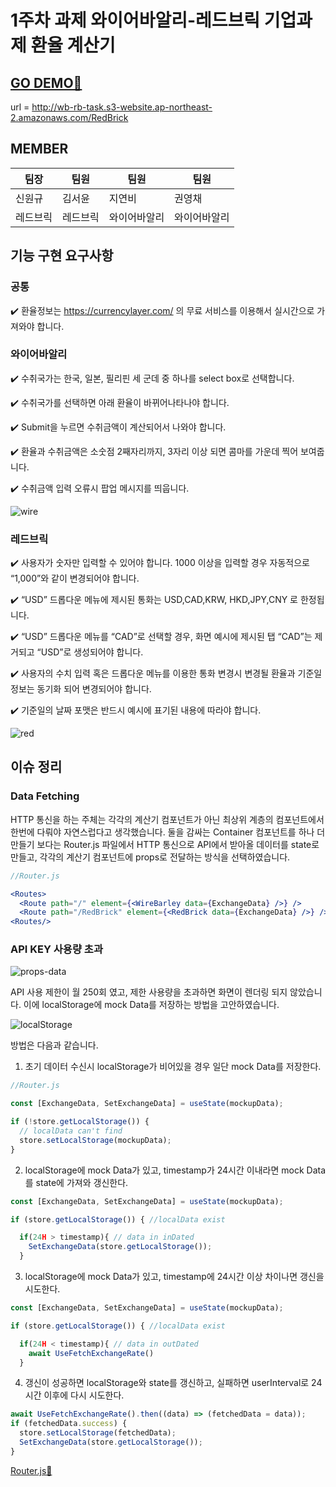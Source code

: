 # 1주차 과제 와이어바알리-레드브릭 기업과제 환율 계산기

## [GO DEMO🚀](http://wb-rb-task.s3-website.ap-northeast-2.amazonaws.com/RedBrick)
url = http://wb-rb-task.s3-website.ap-northeast-2.amazonaws.com/RedBrick

## MEMBER

| 팀장     | 팀원     | 팀원         | 팀원         |
| -------- | -------- | ------------ | ------------ |
| 신원규   | 김서윤   | 지연비       | 권영채       |
| 레드브릭 | 레드브릭 | 와이어바알리 | 와이어바알리 |

## 기능 구현 요구사항

### 공통

✔️ 환율정보는 https://currencylayer.com/ 의 무료 서비스를 이용해서 실시간으로 가져와야 합니다.

### 와이어바알리

✔️ 수취국가는 한국, 일본, 필리핀 세 군데 중 하나를 select box로 선택합니다.

✔️ 수취국가를 선택하면 아래 환율이 바뀌어나타나야 합니다.

✔️ Submit을 누르면 수취금액이 계산되어서 나와야 합니다.

✔️ 환율과 수취금액은 소숫점 2째자리까지, 3자리 이상 되면 콤마를 가운데 찍어 보여줍니다.

✔️ 수취금액 입력 오류시 팝업 메시지를 띄웁니다.

![wire](https://user-images.githubusercontent.com/84373490/151025363-fe482e5e-6d0f-4687-9380-086c57788812.gif)

### 레드브릭

✔️ 사용자가 숫자만 입력할 수 있어야 합니다. 1000 이상을 입력할 경우 자동적으로 “1,000”와 같이 변경되어야 합니다.

✔️ “USD” 드롭다운 메뉴에 제시된 통화는 USD,CAD,KRW, HKD,JPY,CNY 로 한정됩니다.

✔️ “USD” 드롭다운 메뉴를 “CAD”로 선택할 경우, 화면 예시에 제시된 탭 “CAD”는 제거되고 “USD”로 생성되어야 합니다.

✔️ 사용자의 수치 입력 혹은 드롭다운 메뉴를 이용한 통화 변경시 변경될 환율과 기준일 정보는 동기화 되어 변경되어야 합니다.

✔️ 기준일의 날짜 포맷은 반드시 예시에 표기된 내용에 따라야 합니다.

![red](https://user-images.githubusercontent.com/84373490/150989855-d87d0fc8-7817-4a4c-8c99-9cf5ae229f33.gif)

## 이슈 정리

### Data Fetching

HTTP 통신을 하는 주체는 각각의 계산기 컴포넌트가 아닌 최상위 계층의 컴포넌트에서 한번에 다뤄야 자연스럽다고 생각했습니다. 둘을 감싸는 Container 컴포넌트를 하나 더 만들기 보다는 Router.js 파일에서 HTTP 통신으로 API에서 받아올 데이터를 state로 만들고, 각각의 계산기 컴포넌트에 props로 전달하는 방식을 선택하였습니다.

```jsx
//Router.js

<Routes>
  <Route path="/" element={<WireBarley data={ExchangeData} />} />
  <Route path="/RedBrick" element={<RedBrick data={ExchangeData} />} />
<Routes/>
```

### API KEY 사용량 초과

![props-data](https://user-images.githubusercontent.com/84373490/150989839-01b62665-5150-411c-9752-2c544dc79b59.PNG)

API 사용 제한이 월 250회 였고, 제한 사용량을 초과하면 화면이 렌더링 되지 않았습니다. 이에 localStorage에 mock Data를 저장하는 방법을 고안하였습니다.

![localStorage](https://user-images.githubusercontent.com/84373490/151015086-55d45aa2-a383-41f3-a9cb-8f34fa330a6e.jpg)

방법은 다음과 같습니다.

1. 초기 데이터 수신시 localStorage가 비어있을 경우 일단 mock Data를 저장한다.

```jsx
//Router.js

const [ExchangeData, SetExchangeData] = useState(mockupData);

if (!store.getLocalStorage()) {
  // localData can't find
  store.setLocalStorage(mockupData);
}
```

2. localStorage에 mock Data가 있고, timestamp가 24시간 이내라면 mock Data를 state에 가져와 갱신한다.

```jsx
const [ExchangeData, SetExchangeData] = useState(mockupData);

if (store.getLocalStorage()) { //localData exist

  if(24H > timestamp){ // data in inDated
    SetExchangeData(store.getLocalStorage());
  }
```

3. localStorage에 mock Data가 있고, timestamp에 24시간 이상 차이나면 갱신을 시도한다.

```jsx
const [ExchangeData, SetExchangeData] = useState(mockupData);

if (store.getLocalStorage()) { //localData exist

  if(24H < timestamp){ // data in outDated
    await UseFetchExchangeRate()
  }
```

4.  갱신이 성공하면 localStorage와 state를 갱신하고, 실패하면 userInterval로 24시간 이후에 다시 시도한다.

```jsx
await UseFetchExchangeRate().then((data) => (fetchedData = data));
if (fetchedData.success) {
  store.setLocalStorage(fetchedData);
  SetExchangeData(store.getLocalStorage());
}
```

[Router.js🚀](https://github.com/PreOnBoarding-Team-16/1stweek-wirebarley-red-brick-task/blob/main/src/Router.js)
